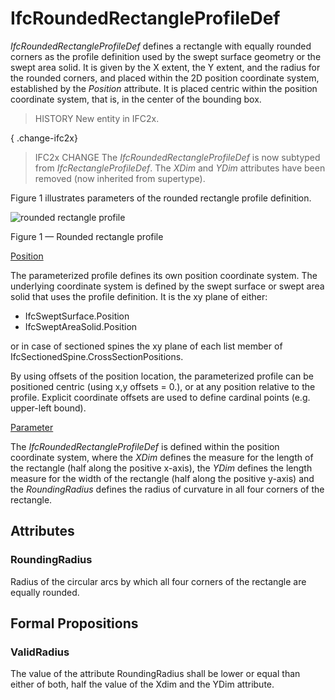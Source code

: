 # IfcRoundedRectangleProfileDef

_IfcRoundedRectangleProfileDef_ defines a rectangle with equally rounded corners as the profile definition used by the swept surface geometry or the swept area solid. It is given by the X extent, the Y extent, and the radius for the rounded corners, and placed within the 2D position coordinate system, established by the _Position_ attribute. It is placed centric within the position coordinate system, that is, in the center of the bounding box.

> HISTORY New entity in IFC2x.

{ .change-ifc2x}
> IFC2x CHANGE The _IfcRoundedRectangleProfileDef_ is now subtyped from _IfcRectangleProfileDef_. The _XDim_ and _YDim_ attributes have been removed (now inherited from supertype).

Figure 1 illustrates parameters of the rounded rectangle profile definition.

![rounded rectangle profile](../../../../figures/ifcroundedrectangleprofiledef-layout1.gif)

Figure 1 &mdash; Rounded rectangle profile

<u>Position</u>

The parameterized profile defines its own position coordinate system. The underlying coordinate system is defined by the swept surface or swept area solid that uses the profile definition. It is the xy plane of either:

 * IfcSweptSurface.Position
 * IfcSweptAreaSolid.Position

or in case of sectioned spines the xy plane of each list member of IfcSectionedSpine.CrossSectionPositions.

By using offsets of the position location, the parameterized profile can be positioned centric (using x,y offsets = 0.), or at any position relative to the profile. Explicit coordinate offsets are used to define cardinal points (e.g. upper-left bound).

<u>Parameter</u>

The <em>IfcRoundedRectangleProfileDef</em> is defined within the position coordinate system, where the <em>XDim</em> defines the measure for the length of the rectangle (half along the positive x-axis), the <em>YDim</em> defines the length measure for the width of the rectangle (half along the positive y-axis) and the <em>RoundingRadius</em> defines the radius of curvature in all four corners of the rectangle.

## Attributes

### RoundingRadius
Radius of the circular arcs by which all four corners of the rectangle are equally rounded.

## Formal Propositions

### ValidRadius
The value of the attribute RoundingRadius shall be lower or equal than either of both, half the value of the Xdim and the YDim attribute.
